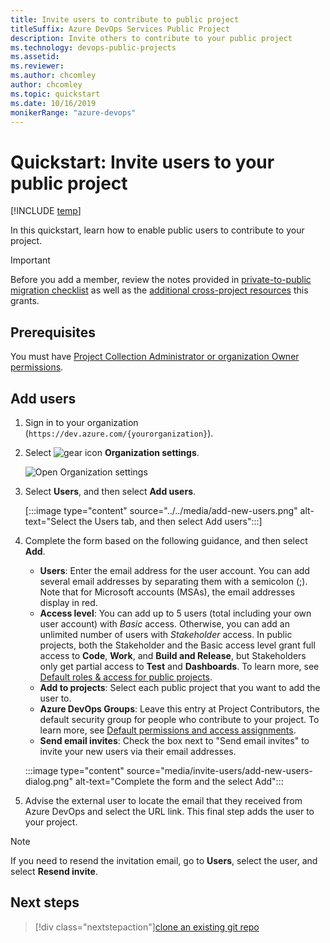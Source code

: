 ```yaml
---
title: Invite users to contribute to public project
titleSuffix: Azure DevOps Services Public Project
description: Invite others to contribute to your public project
ms.technology: devops-public-projects
ms.assetid:
ms.reviewer:
ms.author: chcomley
author: chcomley
ms.topic: quickstart
ms.date: 10/16/2019
monikerRange: "azure-devops"
---
```


<a id="invite-others" />

# Quickstart: Invite users to your public project

[!INCLUDE [temp](includes/version-public-projects.md)]

In this quickstart, learn how to enable public users to contribute to your project.

> [!IMPORTANT]
> Before you add a member, review the notes provided in [private-to-public migration checklist](migration-checklist.md) as well as
> the [additional cross-project resources](../accounts/resources-granted-to-project-members.md) this grants.

## Prerequisites

You must have [Project Collection Administrator or organization Owner permissions](../../organizations/security/set-project-collection-level-permissions.md?toc=/azure/devops/organizations/accounts/toc.json&bc=/azure/devops/organizations/accounts/breadcrumb/toc.json).

## Add users

1. Sign in to your organization (`https://dev.azure.com/{yourorganization}`).

2. Select ![gear icon](../../media/icons/gear-icon.png) **Organization settings**.

   ![Open Organization settings](../../media/settings/open-admin-settings-vert.png)

3. Select **Users**, and then select **Add users**.

   [:::image type="content" source="../../media/add-new-users.png" alt-text="Select the Users tab, and then select Add users":::]

4. Complete the form based on the following guidance, and then select **Add**.

   - **Users**: Enter the email address for the user account. You can add several email addresses by separating them with a semicolon (;). Note that for Microsoft accounts (MSAs), the email addresses display in red.
   - **Access level**: You can add up to 5 users (total including your own user account) with _Basic_ access. Otherwise, you can add an unlimited number of users with _Stakeholder_ access. In public projects, both the Stakeholder and the Basic access level grant full access to **Code**, **Work**, and **Build and Release**, but Stakeholders only get partial access to **Test** and **Dashboards**. To learn more, see [Default roles & access for public projects](default-roles-access-public.md).
   - **Add to projects**: Select each public project that you want to add the user to.
   - **Azure DevOps Groups**: Leave this entry at Project Contributors, the default security group for people who contribute to your project. To learn more, see [Default permissions and access assignments](../security/permissions-access.md).
   - **Send email invites**: Check the box next to "Send email invites" to invite your new users via their email addresses.

   :::image type="content" source="media/invite-users/add-new-users-dialog.png" alt-text="Complete the form and the select Add":::

5. Advise the external user to locate the email that they received from Azure DevOps and select the URL link. This final step adds the user to your project.

> [!Note]
> If you need to resend the invitation email, go to **Users**, select the user, and select **Resend invite**.

<!---
## Add members to your public project from your project page

 Are admins able to add new users from this page, or only users who have been previously added to the organization?

1. Add members from your project page.
	> [!div class="mx-imgBorder"]
	> ![Add members](media/create-public-project/add-members.png)

1. Fill out the form.
	> [!div class="mx-imgBorder"]
	> ![Add members](media/create-public-project/add-member-form.png)
-->

## Next steps

> [!div class="nextstepaction"][clone an existing git repo](clone-git-repo-public.md)
